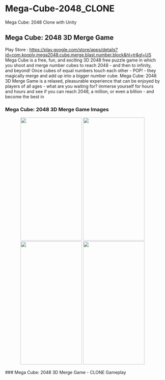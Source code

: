 # Mega-Cube-2048_CLONE
Mega Cube: 2048 Clone with Unity

## Mega Cube: 2048 3D Merge Game
Play Store : https://play.google.com/store/apps/details?id=com.kooply.mega2048.cube.merge.blast.number.block&hl=tr&gl=US
Mega Cube is a free, fun, and exciting 3D 2048 free puzzle game in which you shoot and merge number cubes to reach 2048 - and then to infinity, and beyond! Once cubes of equal numbers touch each other - POP! - they magically merge and add up into a bigger number cube. Mega Cube: 2048 3D Merge Game is a relaxed, pleasurable experience that can be enjoyed by players of all ages - what are you waiting for? immerse yourself for hours and hours and see if you can reach 2048, a million, or even a billion - and become the best in
### Mega Cube: 2048 3D Merge Game Images
<p align="center">
<img src= "https://user-images.githubusercontent.com/60680749/172640171-61e4ed5e-5c54-4248-be84-ddd8b0a0c1ac.png" width="200" height="400">
<img src= "https://user-images.githubusercontent.com/60680749/172640193-bda215fa-0c78-4707-a2d3-72ea5c622f38.png" width="200" height="400">
<img src= "https://user-images.githubusercontent.com/60680749/172640212-395f4830-974e-481d-8374-06d4ebcf9985.png" width="200" height="400">
<img src= "https://user-images.githubusercontent.com/60680749/172640233-6eb46d42-4cbd-4271-bba3-f54d9ee1e31d.png" width="200" height="400">
</p>
### Mega Cube: 2048 3D Merge Game - CLONE Gameplay
